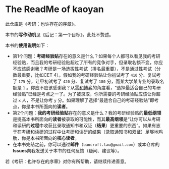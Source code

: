 # The ReadMe of kaoyan

此仓库是《考研：也许存在的序章》。

本书的**写作动机**见《后记：第一个目标》。此处不赘述。

本书的**使用说明**如下：

- 第1个问题：**考研经验贴**存在的意义是什么？如果每个人都可以看见我的考研经验贴，而且我的考研经验贴超过了所有的竞争对手，但录取名额不变，你应不应该感谢我？考研是一场选拔性考试（排名最重要），不是通过性考试（分数最重要，比如CET 4）。假如我的考研经验贴让你初试考了 `410` 分、复试考了 `175` 分，让甲初试考了 `420` 分、复试考了 `180` 分，而某大学某专业的录取名额是 `1` 。你应不应该感谢我？从[零和博弈](https://en.wikipedia.org/wiki/Zero-sum_game)的角度看，“选择最适合自己的考研经验贴”已经是考点之一了。为了被录取，你所需要的考研经验贴应该让你超过 `x` 人，不是让你考 `y` 分。如果理解了选择“最适合自己的考研经验贴”即考点，你是本书所面向的**读者**。
- 第2个问题：**我的考研经验贴**存在的意义是什么？我的考研经验贴的**最低纲领**是提高本书所面向的**读者**被录取的可能性，而其**最高纲领**是“让你可以从考研和读研的**过程**中收获比录取通知书和双证（**结果**）更重要的东西”。如果有志于在考研和读研的过程中让考研和读研的结果（录取通知书和双证）足够地鸡肋，你是本书所面向的**核心读者**。
- 在本书完结之前，你可以通过**邮件**（`bancroft.lau@gmail.com`）或本仓库的**Issues**向我发送关于本书的任何反馈（疑问、建议等）。

若《考研：也许存在的序章》对你有所帮助，请继续传递善意。
